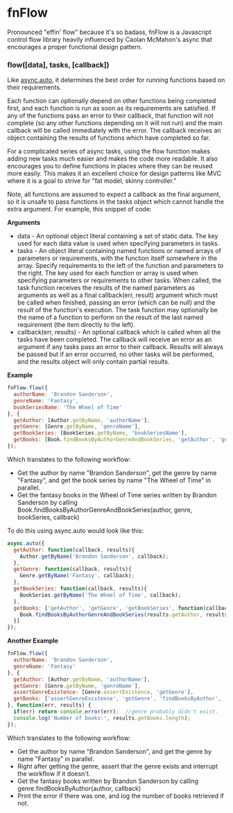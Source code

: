 fnFlow
======

Pronounced "effin' flow" because it's so badass, fnFlow is a Javascript control flow library heavily influenced by Caolan McMahon's async that encourages a proper functional design pattern.

### flow([data], tasks, [callback])

Like [async.auto](https://github.com/caolan/async#auto), it determines the best order for running functions based on their requirements.

Each function can optionally depend on other functions being completed first,
and each function is run as soon as its requirements are satisfied. If any of
the functions pass an error to their callback, that function will not complete
(so any other functions depending on it will not run) and the main callback
will be called immediately with the error. The callback receives an object
containing the results of functions which have completed so far.

For a complicated series of async tasks, using the flow function makes adding
new tasks much easier and makes the code more readable.  It also encourages  you to define functions in places where they can be reused more easily.  This makes it an excellent choice for design patterns like MVC where it is a goal to strive for "fat model, skinny controller."

Note, all functions are assumed to expect a callback as the final argument, so it is unsafe to pass functions in the tasks object which cannot handle the
extra argument. For example, this snippet of code:


__Arguments__

* data - An optional object literal containing a set of static data.  The key used for each data value is used when specifying parameters in tasks.
* tasks - An object literal containing named functions or named arrays of
  parameters or requirements, with the function itself somewhere in the array.  Specify requirements to the left of the function and parameters to the right. The key used for each function or array is used when specifying parameters or requirements to other tasks. When called, the task function receives the results of the named parameters as arguments as well as a final callback(err, result) argument which must be called when finished, passing an error (which can be null) and the result of the function's execution.  The task function may optionally be the name of a function to perform on the result of the last named requirement (the item directly to the left).
* callback(err, results) - An optional callback which is called when all the
  tasks have been completed. The callback will receive an error as an argument
  if any tasks pass an error to their callback. Results will always be passed
	but if an error occurred, no other tasks will be performed, and the results
	object will only contain partial results.
  

__Example__

```js
fnFlow.flow({
  authorName: 'Brandon Sanderson',
  genreName: 'Fantasy',
  bookSeriesName: 'The Wheel of Time'
}, {
  getAuthor: [Author.getByName, 'authorName'],
  getGenre: [Genre.getByName, 'genreName'],
  getBookSeries: [BookSeries.getByName, 'bookSeriesName'],
  getBooks: [Book.findBooksByAuthorGenreAndBookSeries, 'getAuthor', 'getGenre', 'getBookSeries']
});
```
Which translates to the following workflow:
* Get the author by name "Brandon Sanderson", get the genre by name "Fantasy", and get the book series by name "The Wheel of Time" in parallel.
* Get the fantasy books in the Wheel of Time series written by Brandon Sanderson by calling Book.findBooksByAuthorGenreAndBookSeries(author, genre, bookSeries, callback)

To do this using async.auto would look like this:

```js
async.auto({
  getAuthor: function(callback, results){
    Author.getByName('Brandon Sanderson', callback);
  },
  getGenre: function(callback, results){
    Genre.getByName('Fantasy', callback);
  },
  getBookSeries: function(callback, results){
    BookSeries.getByName('The Wheel of Time', callback);
  },
  getBooks: ['getAuthor', 'getGenre', 'getBookSeries', function(callback, results){
    Book.findBooksByAuthorGenreAndBookSeries(results.getAuthor, results.getGenre, results.getBookSeries, callback);
  }]
});
```

__Another Example__

```js
fnFlow.flow({
  authorName: 'Brandon Sanderson',
  genreName: 'Fantasy'
}, {
  getAuthor: [Author.getByName, 'authorName'],
  getGenre: [Genre.getByName, 'genreName'],
  assertGenreExistence: [Genre.assertExistence, 'getGenre'],
  getBooks: ['assertGenreExistence', 'getGenre', 'findBooksByAuthor', 'getAuthor']
}, function(err, results) {
  if(err) return console.error(err);  //genre probably didn't exist.
  console.log('Number of books:', results.getBooks.length);
});
```
Which translates to the following workflow:
* Get the author by name "Brandon Sanderson", and get the genre by name "Fantasy" in parallel.
* Right after getting the genre, assert that the genre exists and interrupt the workflow if it doesn't.
* Get the fantasy books written by Brandon Sanderson by calling genre.findBooksByAuthor(author, callback)
* Print the error if there was one, and log the number of books retrieved if not.





